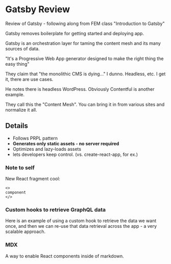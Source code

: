 # Gatsby Review

Review of Gatsby - following along from FEM class "Introduction to Gatsby"

Gatsby removes boilerplate for getting started and deploying app.

Gatsby is an orchestration layer for taming the content mesh and its many sources of data.

"It's a Progressive Web App generator designed to make the right thing the easy thing"

They claim that "the monolithic CMS is dying..." I dunno. Headless, etc. I get it, there are use cases.

He notes there is headless WordPress. Obviously Contentful is another example.

They call this the "Content Mesh". You can bring it in from various sites and normalize it all.

## Details

- Follows PRPL pattern
- **Generates only static assets - no server required**
- Optimizes and lazy-loads assets
- lets developers keep control. (vs. create-react-app, for ex.)

### Note to self

New React fragment cool:

```
<>
component
</>
```

### Custom hooks to retrieve GraphQL data

Here is an example of using a custom hook to retrieve the data we want once, and then we can re-use that data retrieval across the app - a very scalable approach.

### MDX

A way to enable React components inside of markdown.
